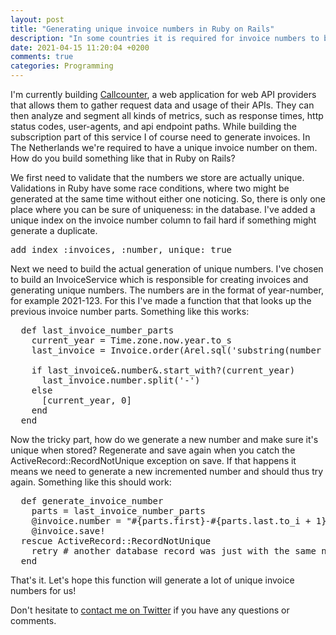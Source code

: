 ```yaml
---
layout: post
title: "Generating unique invoice numbers in Ruby on Rails"
description: "In some countries it is required for invoice numbers to be unique and sequential. Let me show you how to build a solid generator yourself if you don't want to use the simple primary keys format."
date: 2021-04-15 11:20:04 +0200
comments: true
categories: Programming
---
```


I'm currently building [Callcounter](https://callcounter.eu), a web application for web API providers that allows them to gather request data and usage of their APIs. They can then analyze and segment all kinds of metrics, such as response times, http status codes, user-agents, and api endpoint paths. While building the subscription part of this service I of course need to generate invoices. In The Netherlands we're required to have a unique invoice number on them. How do you build something like that in Ruby on Rails?

We first need to validate that the numbers we store are actually unique. Validations in Ruby have some race conditions, where two might be generated at the same time without either one noticing. So, there is only one place where you can be sure of uniqueness: in the database. I've added a unique index on the invoice number column to fail hard if something might generate a duplicate.

<pre>add_index :invoices, :number, unique: true</pre>

Next we need to build the actual generation of unique numbers. I've chosen to build an InvoiceService which is responsible for creating invoices and generating unique numbers. The numbers are in the format of year-number, for example 2021-123. For this I've made a function that that looks up the previous invoice number parts. Something like this works:

<pre>
  def last_invoice_number_parts
    current_year = Time.zone.now.year.to_s
    last_invoice = Invoice.order(Arel.sql('substring(number from 6)::int')).last

    if last_invoice&.number&.start_with?(current_year)
      last_invoice.number.split('-')
    else
      [current_year, 0]
    end
  end
</pre>

Now the tricky part, how do we generate a new number and make sure it's unique when stored? Regenerate and save again when you catch the ActiveRecord::RecordNotUnique exception on save. If that happens it means we need to generate a new incremented number and should thus try again. Something like this should work:

<pre>
  def generate_invoice_number
    parts = last_invoice_number_parts
    @invoice.number = "#{parts.first}-#{parts.last.to_i + 1}"
    @invoice.save!
  rescue ActiveRecord::RecordNotUnique
    retry # another database record was just with the same number
  end
</pre>

That's it. Let's hope this function will generate a lot of unique invoice numbers for us!

Don't hesitate to [contact me on Twitter](https://twitter.com/frankgroeneveld) if you have any questions or comments.
